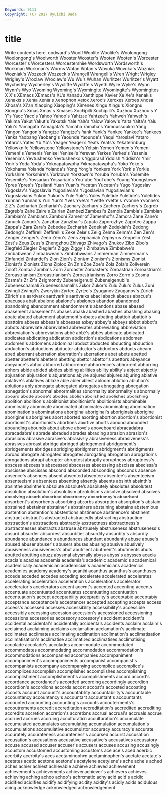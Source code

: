 ```yaml
---
Keywords: 9111 
Copyright: (C) 2017 Ryuichi Ueda
---
```


# title

Write contents here.
oodward's
Woolf Woolite Woolite's Woolongong Woolongong's Woolworth Wooster Wooster's Wooten Wooten's
Worcester Worcester's Worcesters Worcestershire Wordsworth Wordsworth's Workman Workman's Worms Wotan
Wotan's Wovoka Wovoka's Wozniak Wozniak's Wozzeck Wozzeck's Wrangell Wrangell's Wren
Wright Wrigley Wrigley's Wroclaw Wroclaw's Wu Wu's Wuhan Wurlitzer Wurlitzer's
Wyatt Wycherley Wycherley's Wycliffe Wycliffe's Wyeth Wylie Wylie's Wynn Wynn's
Wyo Wyoming Wyoming's Wyomingite Wyomingite's Wyomingites X X's XEmacs XEmacs's
XL's Xanadu Xanthippe Xavier Xe Xe's Xenakis Xenakis's Xenia Xenia's
Xenophon Xerox Xerox's Xeroxes Xerxes Xhosa Xhosa's Xi'an Xiaoping Xiaoping's
Ximenes Xingu Xingu's Xiongnu Xiongnu's Xmas Xmas's Xmases Xochipilli Xochipilli's
Xuzhou Xuzhou's Y Y's Yacc Yacc's Yahoo Yahoo's Yahtzee Yahtzee's
Yahweh Yahweh's Yakima Yakut Yakut's Yakutsk Yale Yale's Yalow Yalow's
Yalta Yalta's Yalu Yalu's Yamagata Yamagata's Yamaha Yamaha's Yamoussoukro Yang
Yangon Yangon's Yangtze Yangtze's Yank Yank's Yankee Yankee's Yankees Yanks
Yaobang Yaobang's Yaounde Yaounde's Yaqui Yaroslavl Yataro Yataro's Yates Yb
Yb's Yeager Yeager's Yeats Yeats's Yekaterinburg Yellowknife Yellowstone Yellowstone's Yeltsin
Yemen Yemen's Yemeni Yemeni's Yemenis Yenisei Yenisei's Yerevan Yerkes Yerkes's
Yesenia Yesenia's Yevtushenko Yevtushenko's Yggdrasil Yiddish Yiddish's Ymir Ymir's Yoda
Yoda's Yoknapatawpha Yoknapatawpha's Yoko Yoko's Yokohama Yolanda Yolanda's Yong Yong's
Yonkers York York's Yorkie Yorkshire Yorkshire's Yorktown Yorktown's Yoruba Yoruba's
Yosemite Yosemite's Yossarian Yossarian's YouTube YouTube's Young Youngstown Ypres Ypres's
Ypsilanti Yuan Yuan's Yucatan Yucatan's Yugo Yugoslav Yugoslav's Yugoslavia Yugoslavia's
Yugoslavian Yugoslavian's Yugoslavians Yukon Yukon's Yule Yule's Yules Yuletide Yuletide's
Yuletides Yunnan Yunnan's Yuri Yuri's Yves Yves's Yvette Yvette's Yvonne
Yvonne's Z Z's Zachariah Zachariah's Zachary Zachary's Zachery Zachery's Zagreb
Zagreb's Zaire Zaire's Zairian Zambezi Zambezi's Zambia Zambia's Zambian Zambian's
Zambians Zamboni Zamenhof Zamenhof's Zamora Zane Zane's Zanuck Zanuck's Zanzibar
Zanzibar's Zapata Zaporozhye Zapotec Zappa Zappa's Zara Zara's Zebedee Zechariah
Zedekiah Zedekiah's Zedong Zedong's Zeffirelli Zeffirelli's Zeke Zeke's Zelig Zelma
Zelma's Zen Zen's Zenger Zenger's Zeno Zeno's Zens Zephaniah Zephyrus
Zeppelin Zest Zest's Zeus Zeus's Zhengzhou Zhivago Zhivago's Zhukov Zibo
Zibo's Ziegfeld Ziegler Ziegler's Ziggy Ziggy's Zimbabwe Zimbabwe's Zimbabwean Zimbabwean's
Zimbabweans Zimmerman Zimmerman's Zinfandel Zinfandel's Zion Zion's Zionism Zionism's Zionisms
Zionist Zionist's Zionists Zions Ziploc Zn Zn's Zoe Zoe's Zola
Zola's Zollverein Zoloft Zomba Zomba's Zorn Zoroaster Zoroaster's Zoroastrian Zoroastrian's
Zoroastrianism Zoroastrianism's Zoroastrianisms Zorro Zorro's Zosma Zosma's Zr Zr's Zsigmondy
Zubenelgenubi Zubenelgenubi's Zubeneschamali Zubeneschamali's Zukor Zukor's Zulu Zulu's Zulus Zuni
Zwingli Zwingli's Zworykin Zyrtec Zyrtec's Zyuganov Zyuganov's Zürich Zürich's a
aardvark aardvark's aardvarks abaci aback abacus abacus's abacuses abaft abalone
abalone's abalones abandon abandoned abandoning abandonment abandonment's abandons abase abased
abasement abasement's abases abash abashed abashes abashing abasing abate abated
abatement abatement's abates abating abattoir abattoir's abattoirs abbess abbess's abbesses
abbey abbey's abbeys abbot abbot's abbots abbreviate abbreviated abbreviates abbreviating
abbreviation abbreviation's abbreviations abbé abbé's abbés abdicate abdicated abdicates abdicating
abdication abdication's abdications abdomen abdomen's abdomens abdominal abduct abducted abducting
abduction abduction's abductions abductor abductor's abductors abducts abeam abed aberrant
aberration aberration's aberrations abet abets abetted abetter abetter's abetters abetting
abettor abettor's abettors abeyance abeyance's abhor abhorred abhorrence abhorrence's abhorrent
abhorring abhors abide abided abides abiding abilities ability ability's abject
abjectly abjuration abjuration's abjurations abjure abjured abjures abjuring ablative ablative's
ablatives ablaze able abler ablest abloom ablution ablution's ablutions ably
abnegate abnegated abnegates abnegating abnegation abnegation's abnormal abnormalities abnormality abnormality's
abnormally aboard abode abode's abodes abolish abolished abolishes abolishing abolition
abolition's abolitionist abolitionist's abolitionists abominable abominably abominate abominated abominates abominating
abomination abomination's abominations aboriginal aboriginal's aboriginals aborigine aborigine's aborigines abort
aborted aborting abortion abortion's abortionist abortionist's abortionists abortions abortive aborts
abound abounded abounding abounds about above above's aboveboard abracadabra abracadabra's
abrade abraded abrades abrading abrasion abrasion's abrasions abrasive abrasive's abrasively
abrasiveness abrasiveness's abrasives abreast abridge abridged abridgement abridgement's abridgements abridges
abridging abridgment abridgment's abridgments abroad abrogate abrogated abrogates abrogating abrogation
abrogation's abrogations abrupt abrupter abruptest abruptly abruptness abruptness's abscess abscess's
abscessed abscesses abscessing abscissa abscissa's abscissae abscissas abscond absconded absconding
absconds absence absence's absences absent absented absentee absentee's absenteeism absenteeism's
absentees absenting absently absents absinth absinth's absinthe absinthe's absolute absolute's
absolutely absolutes absolutest absolution absolution's absolutism absolutism's absolve absolved absolves
absolving absorb absorbed absorbency absorbency's absorbent absorbent's absorbents absorbing absorbs
absorption absorption's abstain abstained abstainer abstainer's abstainers abstaining abstains abstemious
abstention abstention's abstentions abstinence abstinence's abstinent abstract abstract's abstracted abstractedly
abstracting abstraction abstraction's abstractions abstractly abstractness abstractness's abstractnesses abstracts abstruse
abstrusely abstruseness abstruseness's absurd absurder absurdest absurdities absurdity absurdity's absurdly
abundance abundance's abundances abundant abundantly abuse abuse's abused abuser abuser's
abusers abuses abusing abusive abusively abusiveness abusiveness's abut abutment abutment's
abutments abuts abutted abutting abuzz abysmal abysmally abyss abyss's abysses
acacia acacia's acacias academia academia's academic academic's academical academically academician
academician's academicians academics academies academy academy's acanthi acanthus acanthus's acanthuses
accede acceded accedes acceding accelerate accelerated accelerates accelerating acceleration acceleration's
accelerations accelerator accelerator's accelerators accent accent's accented accenting accents accentuate
accentuated accentuates accentuating accentuation accentuation's accept acceptability acceptability's acceptable acceptably
acceptance acceptance's acceptances accepted accepting accepts access access's accessed accesses
accessibility accessibility's accessible accessibly accessing accession accession's accessioned accessioning accessions
accessories accessory accessory's accident accident's accidental accidental's accidentally accidentals accidents
acclaim acclaim's acclaimed acclaiming acclaims acclamation acclamation's acclimate acclimated acclimates
acclimating acclimation acclimation's acclimatisation acclimatisation's acclimatise acclimatised acclimatises acclimatising accolade
accolade's accolades accommodate accommodated accommodates accommodating accommodation accommodation's accommodations accompanied
accompanies accompaniment accompaniment's accompaniments accompanist accompanist's accompanists accompany accompanying accomplice
accomplice's accomplices accomplish accomplished accomplishes accomplishing accomplishment accomplishment's accomplishments accord
accord's accordance accordance's accorded according accordingly accordion accordion's accordions accords
accost accost's accosted accosting accosts account account's accountability accountability's accountable
accountancy accountancy's accountant accountant's accountants accounted accounting accounting's accounts accouterments's
accoutrements accredit accreditation accreditation's accredited accrediting accredits accretion accretion's accretions
accrual accrual's accruals accrue accrued accrues accruing acculturation acculturation's accumulate
accumulated accumulates accumulating accumulation accumulation's accumulations accumulative accumulator accuracy accuracy's
accurate accurately accurateness accurateness's accursed accurst accusation accusation's accusations accusative
accusative's accusatives accusatory accuse accused accuser accuser's accusers accuses accusing
accusingly accustom accustomed accustoming accustoms ace ace's aced acerbic acerbity
acerbity's aces acetaminophen acetaminophen's acetate acetate's acetates acetic acetone acetone's
acetylene acetylene's ache ache's ached aches achier achiest achievable achieve
achieved achievement achievement's achievements achiever achiever's achievers achieves achieving aching
achoo achoo's achromatic achy acid acid's acidic acidified acidifies acidify
acidifying acidity acidity's acidly acids acidulous acing acknowledge acknowledged acknowledgement
